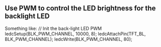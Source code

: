 ## Use PWM to control the LED brightness for the backlight LED

Something like:
// Init the back-light LED PWM
ledcSetup(BLK_PWM_CHANNEL, 10000, 8);
ledcAttachPin(TFT_BL, BLK_PWM_CHANNEL);
ledcWrite(BLK_PWM_CHANNEL, 80);


